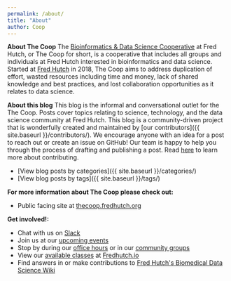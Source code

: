 ```yaml
---
permalink: /about/
title: "About"
author: Coop
---
```

**About The Coop**
The [Bioinformatics & Data Science Cooperative](https://research.fhcrc.org/coop/en.html) at Fred Hutch, or The Coop for short, is a cooperative that includes all groups and individuals at Fred Hutch interested in bioinformatics and data science. Started at [Fred Hutch](https://www.fredhutch.org/en.html) in 2018, The Coop aims to address duplication of effort, wasted resources including time and money, lack of shared knowledge and best practices, and lost collaboration opportunities as it relates to data science. 
 
**About this blog**
This blog is the informal and conversational outlet for the The Coop. Posts cover topics relating to science, technology, and the data science community at Fred Hutch. This blog is a community-driven project that is wonderfully created and maintained by [our contributors]({{ site.baseurl }}/contributors/). We encourage anyone with an idea for a post to reach out or create an issue on GitHub! Our team is happy to help you through the process of drafting and publishing a post. Read [here](https://github.com/FredHutch/coop/blob/gh-pages/CONTRIBUTING.md) to learn more about contributing.  

- [View blog posts by categories]({{ site.baseurl }}/categories/)
- [View blog posts by tags]({{ site.baseurl }}/tags/)

**For more information about The Coop please check out:**
- Public facing site at [thecoop.fredhutch.org](https://research.fhcrc.org/coop/en.html)

**Get involved!:**
- Chat with us on [Slack](https://fhbig.slack.com/)
- Join us at our [upcoming events](https://research.fhcrc.org/coop/en/community/participate.html) 
- Stop by during our [office hours](https://sciwiki.fredhutch.org/scicomputing/reference_training/#office-hours) or in our [community groups](https://sciwiki.fredhutch.org/scicomputing/reference_training/#community-groups)
- View our [available classes](http://www.fredhutch.io/resources/) at [Fredhutch.io](http://www.fredhutch.io/)
- Find answers in or make contributions to [Fred Hutch's Biomedical Data Science Wiki](https://sciwiki.fredhutch.org/)

